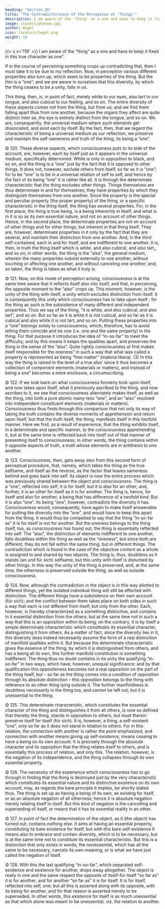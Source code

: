 ```yaml
---
heading: "Section 2b"
title: "The Contradictoriness of the Perception of 'Things'"
description: I am aware of the 'thing' as a one and have to keep it fixed in this true character as 'one'
image: /covers/phenom.jpg
author: Hegel
icon: /avatars/hegel.png
weight: 10
---
```



{{< s v='119' >}} I am aware of the “thing” as a one and have to keep it fixed in this true character as one”. 

If in the course of perceiving something crops up contradicting that, then I must take it to be due to my reflection. Now, in perception various different properties also turn up, which seem to be properties of the thing. But the thin is a “one”; and we are aware in ourselves that this diversity, by which the thing ceases to be a unity, falls in us. 

This thing, then, is, in point of fact, merely white to our eyes, also tart to our tongue, and also cubical to our feeling, and so on. The entire diversity of these aspects comes not from the thing, but from us; and we find them falling apart thus from one another, because the organs they affect are quite distinct inter se, the eye is entirely distinct from the tongue, and so on. We are, consequently, the universal medium where such elements get dissociated, and exist each by itself. By the fact, then, that we regard the characteristic of being a universal medium as our reflection, we preserve and maintain the self-sameness and truth of the thing, its being a “one”.

Φ 120. These diverse aspects, which consciousness puts to its side of the account, are, however, each by itself just as it appears in the universal medium, specifically determined. White is only in opposition to black, and so on, and the thing is a “one” just by the fact that it is opposed to other things. It does not, however, exclude others from itself, so far as it is “one”; for to be “one” is to be in a universal relation of self to self, and hence by the fact of its being “one” it is rather like all. It is through the determinate characteristic that the thing excludes other things. Things themselves are thus determinate in and for themselves; they have properties by which they distinguish themselves from one another. Since the property is the special and peculiar property [the proper property] of the thing, or a specific characteristic in the thing itself, the thing has several properties. For, in the first place, the thing is true being, is a being inherently in itself; and what is in it is so as its own essential nature, and not on account of other things. Hence, in the second place, the determinate properties are not on account of other things and for other things, but inherent in that thing itself. They are, however, determinate properties in it only by the fact that they are several, and maintain their distinction from one another. And, in the third self-contained, each in and for itself, and are indifferent to one another. It is, then, in truth the thing itself which is white, and also cubical, and also tart,, and so on; in other words, the thing is the “also”, the general medium, wherein the many properties subsist externally to one another, without touching or affecting one another, and without canceling one another; and, so taken, the thing is taken as what it truly is.

Φ 121. Now, on this mode of perception arising, consciousness is at the same time aware that it reflects itself also into itself, and that, in perceiving, the opposite moment to the “also” crops up. This moment, however, is the unity of the thing with itself, a unity which excludes distinction from itself. It is consequently this unity which consciousness has to take upon itself ; for the thing as such is the subsistence of many different and independent properties. Thus we say of the thing, “it is white, and also cubical, and also tart”, and so on. But so far as it is white it is not cubical, and so far as it is cubical and also white it is not tart, and so on. Putting these properties into a “one” belongs solely to consciousness, which, therefore, has to avoid letting them coincide and be one (i.e. one and the same property) in the thing. For that purpose it introduces the idea of “in-so-far” to meet the difficulty; and by this means it keeps the qualities apart, and preserves the thing in the sense of the “also”. Quite rightly consciousness at first makes itself responsible for the oneness” in such a way that what was called a property is represented as being “free matter” (materia libera). (3) In this way the thing is raised to the level of a true also' since it thus becomes a collection of component elements (materials or matters), and instead of being a one” becomes a mere enclosure, a circumscribing.

Φ 122. If we look back on what consciousness formerly took upon itself, and now takes upon itself, what it previously ascribed to the thing, and now ascribes to it, we see that consciousness alternately makes itself, as well as the thing, into both a pure atomic many-less “one”, and an “also” resolved into independent constituent elements (materials or matters). Consciousness thus finds through this comparison that not only its way of taking the truth contains the diverse moments of apprehension and return upon itself, but that the truth itself, the thing, manifests itself in this twofold manner. Here we find, as a result of experience, that the thing exhibits itself, in a determinate and specific manner, to the consciousness apprehending it, but at the same time is reflected back into itself out of that manner of presenting itself to consciousness; in other words, the thing contains within it opposite aspects of truth, a truth whose elements are in antithesis to one another.

Φ 123. Consciousness, then, gets away also from this second form of perceptual procedure, that, namely, which takes the thing as the true selfsame, and itself as the reverse, as the factor that leaves sameness behind and goes back into self. Its object is now the entire process which was previously shared between the object and consciousness. The thing is a “one”, reflected into self; it is for itself; but it is also for an other; and, further, it is an other for itself as it is for another. The thing is, hence, for itself and also for another, a being that has difference of a twofold kind. But it is also “one”. Its being “one”, however, contradicts the diversity it has. Consciousness would, consequently, have again to make itself answerable for putting the diversity into the “one”, and would have to keep this apart from the thing. It would thus be compelled to say that the thing “in-so-far as” it is for itself is not for another. But the oneness belongs to the thing itself, too, as consciousness has found out; the thing is essentially reflected into self. The “also”, the distinction of elements indifferent to one another, falls doubtless within the thing as well as the “oneness”, but since both are different, they do not fall within the same thing, but in different things. The contradiction which is found in the case of the objective content as a whole is assigned to and shared by two objects. The thing is, thus, doubtless as it stands (an und für sich) selfsame, but this unity with itself is disturbed by other things. In this way the unity of the thing is preserved, and, at the same time, the otherness is preserved outside the thing, as well as outside consciousness.

Φ 124. Now, although the contradiction in the object is in this way allotted to different things, yet the isolated individual thing will still be affected with distinction. The different things have a subsistence on their own account (für sich); and the conflict between them takes place on both sides in such a way that each is not different from itself, but only from the other. Each, however, is thereby characterized as a something distinctive, and contains in it essential distinction from the others; but at the same time not in such a way that this is an opposition within its being; on the contrary, it is by itself a simple determinate characteristic which constitutes its essential character, distinguishing it from others. As a matter of fact, since the diversity lies in it, this diversity does indeed necessarily assume the form of a real distinction of manifold qualities within it. But because the determinate characteristic gives the essence of the thing, by which it is distinguished from others, and has a being all its own, this further manifold constitution is something indifferent. The thing thus no doubt contains in its unity the qualifying “in-so-far” in two ways, which have, however, unequal significance; and by that qualification this oppositeness becomes not a real opposition on the part of the thing itself, but – so far as the thing comes into a condition of opposition through its absolute distinction – this opposition belongs to the thing with reference to an other thing lying outside it. The further manifoldness is doubtless necessarily in the thing too, and cannot be left out; but it is unessential to the thing.

Φ 125. This determinate characteristic, which constitutes the essential character of the thing and distinguishes it from all others, is now so defined that thereby the thing, stands in opposition to others, but must therein preserve itself for itself (für sich). It is, however, a thing, a self-existent “one”, only so far as it does not stand in relation to others. For in this relation, the connection with another is rather the point emphasized, and connection with another means giving up self-existence, means ceasing to have a being on its own account. It is precisely through the absolute character and its opposition that the thing relates itself to others, and is essentially this process of relation, and only this. The relation, however, is the negation of its independence, and the thing collapses through its own essential property.

Φ 126. The necessity of the experience which consciousness has to go through in finding that the thing is destroyed just by the very characteristic which constitutes its essential nature and its distinctive existence on its own account, may, as regards the bare principle it implies, be shortly stated thus. The thing is set up as having a being of its own, as existing for itself, or as an absolute negation of all otherness; hence it is absolute negation merely relating itself to itself. But this kind of negation is the cancelling and superseding of itself, or means that it has its essential reality in an other.

Φ 127. In point of fact the determination of the object, as it (the object) has turned out, contains nothing else. It aims at having an essential property, constituting its bare existence for itself, but with this bare self-existence it means also to embrace and contain diversity, which is to be necessary, but is at the same time not to constitute its essential characteristic. But this is a distinction that only exists in words; the nonessential, which has all the same to be necessary, cancels its own meaning, or is what we have just called the negation of itself.

Φ 128. With this the last qualifying “in-so-far”, which separated self-existence and existence for another, drops away altogether. The object is really in one and the same respect the opposite of itself-for itself “so far as” it is for another, and for another “so far as” it is for itself. It is for itself, reflected into self, one; but all this is asserted along with its opposite, with its being for another, and for that reason is asserted merely to be superseded. In other words, this existence for itself is as much unessential as that which alone was meant to be unessential, viz. the relation to another.


